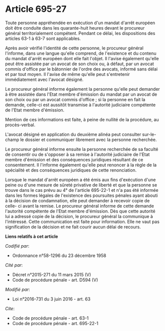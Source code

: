 # Article 695-27

Toute personne appréhendée en exécution d'un mandat d'arrêt européen doit être conduite dans les quarante-huit heures devant
le procureur général territorialement compétent. Pendant ce délai, les dispositions des articles 63-1 à 63-7 sont
applicables. 

Après avoir vérifié l'identité de cette personne, le procureur général l'informe, dans une langue qu'elle comprend, de
l'existence et du contenu du mandat d'arrêt européen dont elle fait l'objet. Il l'avise également qu'elle peut être assistée
par un avocat de son choix ou, à défaut, par un avocat commis d'office par le bâtonnier de l'ordre des avocats, informé sans
délai et par tout moyen. Il l'avise de même qu'elle peut s'entretenir immédiatement avec l'avocat désigné. 

Le procureur général informe également la personne qu'elle peut demander à être assistée dans l'Etat membre d'émission du
mandat par un avocat de son choix ou par un avocat commis d'office ; si la personne en fait la demande, celle-ci est aussitôt
transmise à l'autorité judiciaire compétente de l'Etat membre d'émission. 

Mention de ces informations est faite, à peine de nullité de la procédure, au procès-verbal. 

L'avocat désigné en application du deuxième alinéa peut consulter sur-le-champ le dossier et communiquer librement avec la
personne recherchée. 

Le procureur général informe ensuite la personne recherchée de sa faculté de consentir ou de s'opposer à sa remise à
l'autorité judiciaire de l'Etat membre d'émission et des conséquences juridiques résultant de ce consentement. Il l'informe
également qu'elle peut renoncer à la règle de la spécialité et des conséquences juridiques de cette renonciation. 

Lorsque le mandat d'arrêt européen a été émis aux fins d'exécution d'une peine ou d'une mesure de sûreté privative de liberté
et que la personne se trouve dans le cas prévu au 4° de l'article 695-22-1 et n'a pas été informée dans les formes légales de
l'existence des poursuites pénales ayant abouti à la décision de condamnation, elle peut demander à recevoir copie de celle-
ci avant la remise. Le procureur général informe de cette demande l'autorité compétente de l'Etat membre d'émission. Dès que
cette autorité lui a adressé copie de la décision, le procureur général la communique à l'intéressé. Cette communication est
faite pour information. Elle ne vaut pas signification de la décision et ne fait courir aucun délai de recours.

**Liens relatifs à cet article**

_Codifié par_:

  - Ordonnance n°58-1296 du 23 décembre 1958

_Cité par_:

  - Décret n°2015-271 du 11 mars 2015 (V)
  - Code de procédure pénale - art. D594 (V)

_Modifié par_:

  - Loi n°2016-731 du 3 juin 2016 - art. 63

_Cite_:

  - Code de procédure pénale - art. 63-1
  - Code de procédure pénale - art. 695-22-1
